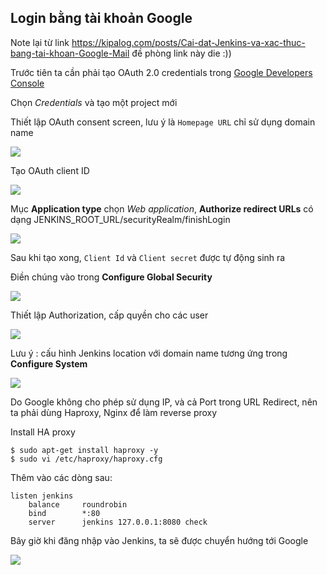 ## Login bằng tài khoản Google 

Note lại từ link https://kipalog.com/posts/Cai-dat-Jenkins-va-xac-thuc-bang-tai-khoan-Google-Mail đề phòng link này die :))

Trước tiên ta cần phải tạo OAuth 2.0 credentials trong [Google Developers Console](https://console.developers.google.com/apis/library)

Chọn *Credentials* và tạo một project mới

Thiết lập OAuth consent screen, lưu ý là `Homepage URL` chỉ sử dụng domain name

<img src="https://raw.githubusercontent.com/locvx1234/deployment-with-jenkins/master/images/OAuth_consent_screen.png">

Tạo OAuth client ID

<img src="https://raw.githubusercontent.com/locvx1234/deployment-with-jenkins/master/images/OAuth_client_ID.png">

Mục **Application type** chọn *Web application*, **Authorize redirect URLs** có dạng  JENKINS_ROOT_URL/securityRealm/finishLogin

<img src="https://raw.githubusercontent.com/locvx1234/deployment-with-jenkins/master/images/OAuth_client_ID2.png">

Sau khi tạo xong, `Client Id` và `Client secret` được tự động sinh ra

Điền chúng vào trong **Configure Global Security**

<img src="https://raw.githubusercontent.com/locvx1234/deployment-with-jenkins/master/images/config_global.png">

Thiết lập Authorization, cấp quyền cho các user

<img src="https://raw.githubusercontent.com/locvx1234/deployment-with-jenkins/master/images/authorization.png">

Lưu ý : cấu hình Jenkins location với domain name tương ứng trong **Configure System**

<img src="https://raw.githubusercontent.com/locvx1234/deployment-with-jenkins/master/images/jenkins_location.png">

Do Google không cho phép sử dụng IP, và cả Port trong URL Redirect, nên ta phải dùng Haproxy, Nginx để làm reverse proxy

Install HA proxy

	$ sudo apt-get install haproxy -y 
	$ sudo vi /etc/haproxy/haproxy.cfg 
	
Thêm vào các dòng sau: 

	listen jenkins
		balance     roundrobin
		bind        *:80
		server      jenkins 127.0.0.1:8080 check
	
Bây giờ khi đăng nhập vào Jenkins, ta sẽ được chuyển hướng tới Google

<img src="https://raw.githubusercontent.com/locvx1234/deployment-with-jenkins/master/images/sign_in.png">


## 


